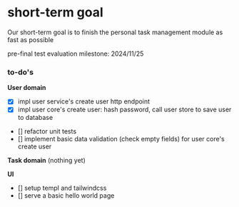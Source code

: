 # short-term goal

Our short-term goal is to finish the personal task management module as fast as possible

pre-final test evaluation milestone: 2024/11/25

### to-do's

**User domain**
- [x] impl user service's create user http endpoint
- [x] impl user core's create user: hash password, call user store to save user to database
- [] refactor unit tests
- [] implement basic data validation (check empty fields) for user core's create user

**Task domain**
(nothing yet)

**UI**
- [] setup templ and tailwindcss
- [] serve a basic hello world page

